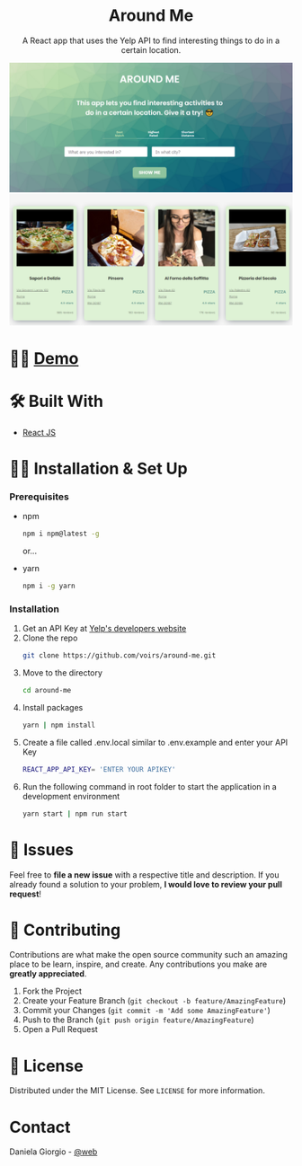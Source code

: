
<h1 align="center">
  Around Me
</h1> 

<p align="center">
 A React app that uses the Yelp API to find interesting things to do in a certain location.</a>  
</p>

![](./src/images/img1.png)
![](./src/images/img.png)

# 👩‍💻 [Demo](https://around-me.vercel.app/)

# 🛠 Built With

* [React JS](https://reactjs.org)

# 👷‍♀️ Installation & Set Up

### Prerequisites

* npm 
  ```sh
  npm i npm@latest -g
  ```
  or...

* yarn
  ```sh
  npm i -g yarn
  ```
  
### Installation

1. Get an API Key at [Yelp's developers website](https://www.yelp.com/developers/documentation/v3)
2. Clone the repo
   ```sh
   git clone https://github.com/voirs/around-me.git
   ```
3. Move to the directory
   ```sh
   cd around-me
   ```
4. Install packages
   ```sh
   yarn | npm install
   ```
5. Create a file called .env.local similar to .env.example and enter your API Key
   ```sh
   REACT_APP_API_KEY= 'ENTER YOUR APIKEY'
   ```
6. Run the following command in root folder to start the application in a development environment
   ```sh
   yarn start | npm run start
   ```
   
# :bug: Issues

Feel free to **file a new issue** with a respective title and description. If you already found a solution to your problem, **I would love to review your pull request**!

<!-- CONTRIBUTING -->
# 🤝 Contributing

Contributions are what make the open source community such an amazing place to be learn, inspire, and create. Any contributions you make are **greatly appreciated**.

1. Fork the Project
2. Create your Feature Branch (`git checkout -b feature/AmazingFeature`)
3. Commit your Changes (`git commit -m 'Add some AmazingFeature'`)
4. Push to the Branch (`git push origin feature/AmazingFeature`)
5. Open a Pull Request


<!-- LICENSE -->
# 📘 License

Distributed under the MIT License. See `LICENSE` for more information.


<!-- CONTACT -->
#  Contact

Daniela Giorgio - [@web](https://danielagiorgio.com)

